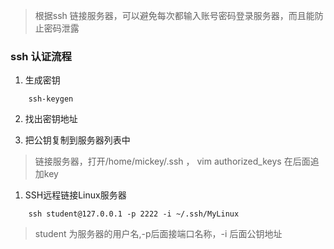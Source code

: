 > 根据ssh 链接服务器，可以避免每次都输入账号密码登录服务器，而且能防止密码泄露

### ssh 认证流程


1. 生成密钥
```
    ssh-keygen
```    
2. 找出密钥地址

    
3. 把公钥复制到服务器列表中

> 链接服务器，打开/home/mickey/.ssh ， vim authorized_keys 在后面追加key

1. SSH远程链接Linux服务器
```
    ssh student@127.0.0.1 -p 2222 -i ~/.ssh/MyLinux
```    
> student 为服务器的用户名,-p后面接端口名称，-i 后面公钥地址

